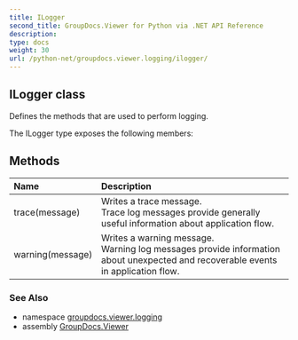 ```yaml
---
title: ILogger
second_title: GroupDocs.Viewer for Python via .NET API Reference
description: 
type: docs
weight: 30
url: /python-net/groupdocs.viewer.logging/ilogger/
---
```


## ILogger class

Defines the methods that are used to perform logging.

The ILogger type exposes the following members:
## Methods
| Name | Description |
| :- | :- |
|trace(message)|Writes a trace message.<br/>            Trace log messages provide generally useful information about application flow.|
|warning(message)|Writes a warning message.<br/>            Warning log messages provide information about unexpected and recoverable events in application flow.|

### See Also

* namespace [groupdocs.viewer.logging](/python-net/groupdocs.viewer.logging/)
* assembly [GroupDocs.Viewer](/viewer/python-net/)


